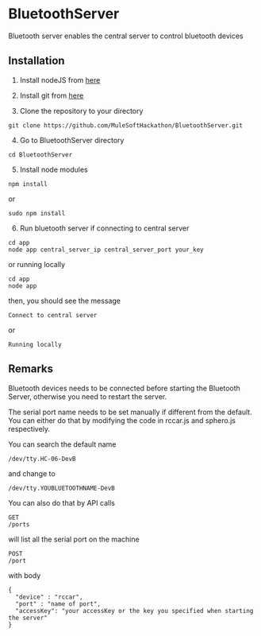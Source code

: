 BluetoothServer
===============
Bluetooth server enables the central server to control bluetooth devices

Installation
------------
1. Install nodeJS from [here](http://nodejs.org/)

2. Install git from [here](http://git-scm.com/downloads)


3. Clone the repository to your directory
  ```
  git clone https://github.com/MuleSoftHackathon/BluetoothServer.git
  ```


4. Go to BluetoothServer directory
  ```
  cd BluetoothServer
  ``` 


5. Install node modules
  ```
  npm install
  ```
  or
  ```
  sudo npm install
  ```


6. Run bluetooth server
  if connecting to central server
  ```
  cd app
  node app central_server_ip central_server_port your_key
  ``` 
  or running locally
  ```
  cd app
  node app
  ```
  then, you should see the message
  ```
  Connect to central server
  ```   
  or
  ```
  Running locally
  ```   

Remarks
-------
Bluetooth devices needs to be connected before starting the Bluetooth Server, otherwise you need to restart the server.

The serial port name needs to be set manually if different from the default. You can either do that by modifying the code in rccar.js and sphero.js respectively.

You can search the default name
  ```
  /dev/tty.HC-06-DevB
  ```
and change to 
  ```
  /dev/tty.YOUBLUETOOTHNAME-DevB
  ```
You can also do that by API calls
  ```
  GET
  /ports
  ```
  will list all the serial port on the machine
  ```
  POST
  /port
  
  ```
  with body
  ```
  {
  	"device" : "rccar",
  	"port" : "name of port",
  	"accessKey": "your accessKey or the key you specified when starting the server"
  }
  ```
